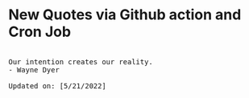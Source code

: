 # New Quotes via Github action and Cron Job

<pre>
<!-- #quote -->
Our intention creates our reality.
- Wayne Dyer

Updated on: [5/21/2022]
<!-- #quoteEnd -->
</pre>
